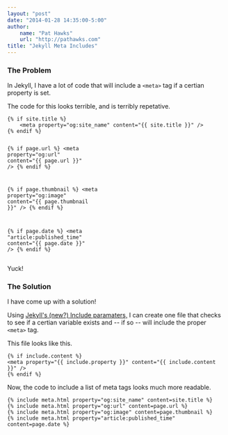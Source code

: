```yaml
--- 
layout: "post"  
date: "2014-01-28 14:35:00-5:00"  
author:  
    name: "Pat Hawks"  
    url: "http://pathawks.com"
title: "Jekyll Meta Includes"  
---
```


### The Problem

In Jekyll, I have a lot of code that will include a `<meta>` tag if a certian property is set.

The code for this looks terrible, and is terribly repetative.

<div class="highlight"><pre><code class="html">&#123;% if site.title %}
	<span class="nt">&lt;meta</span> <span class="na">property=</span><span class="s">"og:site_name"</span> <span class="na">content=</span><span class="s">"&#123;&#123; site.title }}"</span> />
&#123;% endif %}

&#123;% if page.url %}
	<span class="nt">&lt;meta</span> <span class="na">property=</span><span class="s">"og:url"</span> <span class="na">content=</span><span class="s">"&#123;&#123; page.url }}"</span> />
&#123;% endif %}

&#123;% if page.thumbnail %}
	<span class="nt">&lt;meta</span> <span class="na">property=</span><span class="s">"og:image"</span> <span class="na">content=</span><span class="s">"&#123;&#123; page.thumbnail }}"</span> />
&#123;% endif %}

&#123;% if page.date %}
	<span class="nt">&lt;meta</span> <span class="na"><span class="s">"article:published_time"</span> <span class="na">content=</span><span class="s">"&#123;&#123; page.date }}"</span> />
&#123;% endif %}</code></pre></div>

Yuck!

### The Solution

I have come up with a solution!

Using [Jekyll's (new?) Include paramaters,](http://jekyllrb.com/docs/templates/) I can create one file that checks
to see if a certian variable exists and -- if so -- will include the proper `<meta>` tag.

This file looks like this.

<script src="https://gist.github.com/pathawks/1406355.js?file=meta.html" type="text/javascript"></script>
<noscript>
<div class="highlight"><pre><code class="html">{% if include.content %}
<span class="nt">&lt;meta</span> <span class="na">property=</span><span class="s">"{{ include.property }}"</span> <span class="na">content=</span><span class="s">"{{ include.content }}"</span> <span class="nt">/&gt;</span>
{% endif %}</code></pre></div>
</noscript>

Now, the code to include a list of meta tags looks much more readable.

<div class="highlight"><pre><code class="html">&#123;% include meta.html property="og:site_name" content=site.title %}
&#123;% include meta.html property="og:url" content=page.url %}
&#123;% include meta.html property="og:image" content=page.thumbnail %}
&#123;% include meta.html property="article:published_time" content=page.date %}</code></pre></div>
